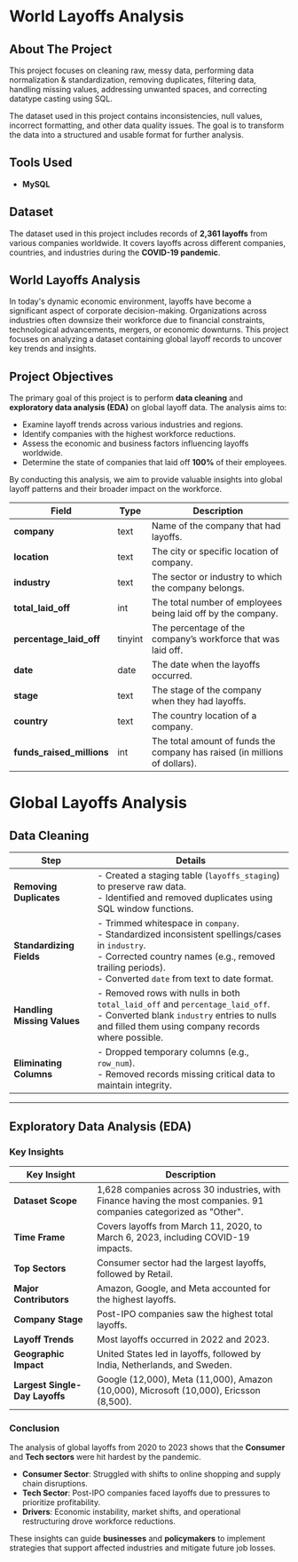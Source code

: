 # **World Layoffs Analysis**

## **About The Project**
This project focuses on cleaning raw, messy data, performing data normalization & standardization, removing duplicates, filtering data, handling missing values, addressing unwanted spaces, and correcting datatype casting using SQL. 

The dataset used in this project contains inconsistencies, null values, incorrect formatting, and other data quality issues. The goal is to transform the data into a structured and usable format for further analysis.

## **Tools Used**
- **MySQL**

## **Dataset**
The dataset used in this project includes records of **2,361 layoffs** from various companies worldwide. It covers layoffs across different companies, countries, and industries during the **COVID-19 pandemic**.

## **World Layoffs Analysis**
In today's dynamic economic environment, layoffs have become a significant aspect of corporate decision-making. Organizations across industries often downsize their workforce due to financial constraints, technological advancements, mergers, or economic downturns. This project focuses on analyzing a dataset containing global layoff records to uncover key trends and insights.

## **Project Objectives**
The primary goal of this project is to perform **data cleaning** and **exploratory data analysis (EDA)** on global layoff data. The analysis aims to:

- Examine layoff trends across various industries and regions.
- Identify companies with the highest workforce reductions.
- Assess the economic and business factors influencing layoffs worldwide.
- Determine the state of companies that laid off **100%** of their employees.

By conducting this analysis, we aim to provide valuable insights into global layoff patterns and their broader impact on the workforce.

| **Field**                | **Type** | **Description**                                                                 |
|--------------------------|----------|---------------------------------------------------------------------------------|
| **company**              | text     | Name of the company that had layoffs.                                 |
| **location**             | text     | The city or specific location of company.               |
| **industry**             | text     | The sector or industry to which the company belongs.                            |
| **total_laid_off**       | int      | The total number of employees being laid off by the company.                    |
| **percentage_laid_off**  | tinyint    | The percentage of the company’s workforce that was laid off.                   |
| **date**                 | date    | The date when the layoffs occurred.                                             |
| **stage**                | text     | The stage of the company when they had layoffs.               |
| **country**              | text     | The country location of a company.                                    |
| **funds_raised_millions**| int      | The total amount of funds the company has raised (in millions of dollars).     |


# Global Layoffs Analysis

## Data Cleaning

| **Step**                   | **Details**                                                                                                      |
|----------------------------|------------------------------------------------------------------------------------------------------------------|
| **Removing Duplicates**    | - Created a staging table (`layoffs_staging`) to preserve raw data.<br>- Identified and removed duplicates using SQL window functions. |
| **Standardizing Fields**   | - Trimmed whitespace in `company`.<br>- Standardized inconsistent spellings/cases in `industry`.<br>- Corrected country names (e.g., removed trailing periods).<br>- Converted `date` from text to date format. |
| **Handling Missing Values**| - Removed rows with nulls in both `total_laid_off` and `percentage_laid_off`.<br>- Converted blank `industry` entries to nulls and filled them using company records where possible. |
| **Eliminating Columns**    | - Dropped temporary columns (e.g., `row_num`).<br>- Removed records missing critical data to maintain integrity. |

---

## Exploratory Data Analysis (EDA)

### Key Insights

| **Key Insight**                               | **Description**                                                                                                  |
|-----------------------------------------------|------------------------------------------------------------------------------------------------------------------|
| **Dataset Scope**                             | 1,628 companies across 30 industries, with Finance having the most companies. 91 companies categorized as "Other". |
| **Time Frame**                                | Covers layoffs from March 11, 2020, to March 6, 2023, including COVID-19 impacts.                                |
| **Top Sectors**                               | Consumer sector had the largest layoffs, followed by Retail.                                                     |
| **Major Contributors**                       | Amazon, Google, and Meta accounted for the highest layoffs.                                                      |
| **Company Stage**                            | Post-IPO companies saw the highest total layoffs.                                                                |
| **Layoff Trends**                             | Most layoffs occurred in 2022 and 2023.                                                                          |
| **Geographic Impact**                         | United States led in layoffs, followed by India, Netherlands, and Sweden.                                        |
| **Largest Single-Day Layoffs**               | Google (12,000), Meta (11,000), Amazon (10,000), Microsoft (10,000), Ericsson (8,500).                           |

### Conclusion  
The analysis of global layoffs from 2020 to 2023 shows that the **Consumer** and **Tech sectors** were hit hardest by the pandemic.  
- **Consumer Sector**: Struggled with shifts to online shopping and supply chain disruptions.  
- **Tech Sector**: Post-IPO companies faced layoffs due to pressures to prioritize profitability.  
- **Drivers**: Economic instability, market shifts, and operational restructuring drove workforce reductions.  

These insights can guide **businesses** and **policymakers** to implement strategies that support affected industries and mitigate future job losses.  
